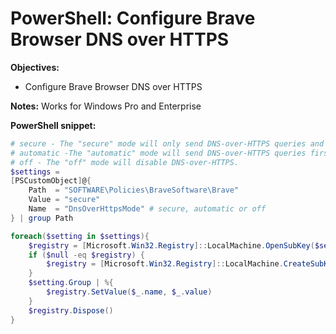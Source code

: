 # PowerShell: Configure Brave Browser DNS over HTTPS

<b>Objectives:</b>

* Configure Brave Browser DNS over HTTPS

<b>Notes:</b> Works for Windows Pro and Enterprise <br />

<b>PowerShell snippet:</b>

```powershell
# secure - The "secure" mode will only send DNS-over-HTTPS queries and will fail to resolve on error.
# automatic -The "automatic" mode will send DNS-over-HTTPS queries first if a DNS-over-HTTPS server is available and may fallback to sending insecure queries on error.
# off - The "off" mode will disable DNS-over-HTTPS.
$settings = 
[PSCustomObject]@{
    Path  = "SOFTWARE\Policies\BraveSoftware\Brave"
    Value = "secure"
    Name  = "DnsOverHttpsMode" # secure, automatic or off
} | group Path

foreach($setting in $settings){
    $registry = [Microsoft.Win32.Registry]::LocalMachine.OpenSubKey($setting.Name, $true)
    if ($null -eq $registry) {
        $registry = [Microsoft.Win32.Registry]::LocalMachine.CreateSubKey($setting.Name, $true)
    }
    $setting.Group | %{
        $registry.SetValue($_.name, $_.value)
    }
    $registry.Dispose()
}
```